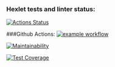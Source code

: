 ### Hexlet tests and linter status:
[![Actions Status](https://github.com/Artemka1989/python-project-50/workflows/hexlet-check/badge.svg)](https://github.com/Artemka1989/python-project-50/actions)

###Github Actions:
[![example workflow](https://github.com/Artemka1989/python-project-50/actions/workflows/pyci.yml/badge.svg)](https://github.com/Artemka1989/python-project-50/actions)


[![Maintainability](https://api.codeclimate.com/v1/badges/4437e125e8c7ffd7badd/maintainability)](https://codeclimate.com/github/Artemka1989/python-project-50/maintainability)

[![Test Coverage](https://api.codeclimate.com/v1/badges/4437e125e8c7ffd7badd/test_coverage)](https://codeclimate.com/github/Artemka1989/python-project-50/test_coverage)
